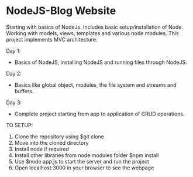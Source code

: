 # NodeJS-Blog Website
Starting with basics of NodeJs. Includes basic setup/installation of Node. 
Working with models, views, templates and various node modules.
This project implements MVC architecture.

Day 1:
- Basics of NodeJS, installing NodeJS and running files through NodeJS.

Day 2:
- Basics like global object, modules, the file system and streams and buffers.

Day 3:
- Complete project starting from app to application of CRUD operations. 

TO SETUP:

1. Clone the repository using $git clone <repo url>
2. Move into the cloned directory
3. Install node if required 
4. Install other libraries from node modules folder $npm install <package-name>
5. Use $node app.js to  start the server and run the project
6. Open localhost:3000 in your browser to see the webpage
